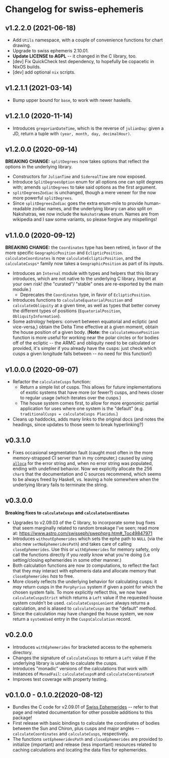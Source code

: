 # Changelog for swiss-ephemeris

## v1.2.2.0 (2021-06-18)

* Add `Utils` namespace, with a couple of convenience functions for chart drawing.
* Upgrade to swiss ephemeris 2.10.01.
* **Update LICENSE to AGPL** -- it changed in the C library, too.
* [dev] Fix QuickCheck test dependency, to hopefully be copacetic in NixOS builds.
* [dev] add optional `nix` scripts.

## v1.2.1.1 (2021-03-14)

* Bump upper bound for `base`, to work with newer haskells.

## v1.2.1.0 (2020-11-14)

* Introduces `gregorianDateTime`, which is the reverse of `julianDay`: given a JD, return
  a tuple with `(year, month, day, decimalHour)`.

## v1.2.0.0 (2020-09-14)

**BREAKING CHANGE:** `splitDegrees` now takes options that reflect the options in the underlying library.

* Constructors for `JulianTime` and `SiderealTime` are now exposed.
* Introduce `SplitDegreesOption` enum for all options one can split degrees with; amends `splitDegrees` to take
  said options as the first argument.
* `splitDegreesZodiac` is unchanged, though a mere veneer for the now more powerful `splitDegrees`.
* Since `splitDegreesZodiac` goes the extra enum-mile to provide human-readable zodiac names, and the underlying
  library can also split on Nakshatras, we now include the `NakshatraName` enum. Names are from wikipedia
  and I saw some variants, so please forgive any mispellings!

## v1.1.0.0 (2020-09-12)

**BREAKING CHANGE:** the `Coordinates` type has been retired, in favor of the more specific
`GeographicPosition` and `EclipticPosition`. `calculateCoordinates` is now `calculateEclipticPosition`,
and the `calculateCusps*` family now takes a `GeographicPosition` as part of its inputs.

* Introduces an `Internal` module with types and helpers that this library introduces,
  which are not native to the underlying C library. Import at your own risk! (the "curated"/
  "stable" ones are re-exported by the main module.)
  - Deprecates the `Coordinates` type, in favor of `EclipticPosition`.
* Introduces functions to `calculateEquatorialPosition` and `calculateObliquity` at a given time,
  as well as types that better convey the different types of positions (`EquatorialPosition`, `ObliquityInformation`).
* Some astrology helpers: convert between equatorial and ecliptic (and vice-versa,)
  obtain the Delta Time effective at a given moment, obtain the house position of a given body.
  (**Note:** the `calculateHousePosition` function is more useful for working near the polar circles or for bodies
  off of the ecliptic -- the ARMC and obliquity need to be calculated or provided, it's simpler
  if you already have the cusps: just check which cusps a given longitude falls between -- no need for
  this function!)


## v1.0.0.0 (2020-09-07)

* Refactor the `calculateCusps` function:
  - Return a simple list of cusps. This allows for future implementations of exotic systems
    that have more (or fewer?) cusps, and hews closer to regular usage (which iterates over the cusps.)
  - The house system comes first, to allow for more ergonomic partial application for uses where one system is
    the "default" (e.g. `traditionalCusps = calculateCusps Placidus`.)
* Cleans up haddocks, adds many links to the original docs (and notes the headings, since updates to those
  seem to break hyperlinking?)

## v0.3.1.0

* Fixes occasional segmentation fault (caught most often in the more memory-strapped CI server than in my computer,)
  caused by using [`alloca`](https://hackage.haskell.org/package/base-4.14.0.0/docs/Foreign-Marshal-Alloc.html#v:alloca) for the error string and, when no error string was populated, ending with undefined
  behavior. Now we explicitly allocate the 256 `char`s that the documentation and C sources recommend, which seems to be always
  freed by Haskell, vs. leaving a hole somewhere when the underlying library fails to terminate the string.

## v0.3.0.0

**Breaking fixes to `calculateCusps` and `calculateCoordinates`**

* Upgrades to v2.09.03 of the C library, to incorporate some bug fixes that seem marginally related
  to random breakage I've seen; read more at: https://www.astro.com/swisseph/swephprg.htm#_Toc49847971
* Introduces `withoutEphemerides` which sets the ephe path to `NULL` (via the also new `setNoEphemeridesPath`)
  and takes care of calling `closeEphemerides`. Use this or `withEphemerides` for memory safety,
  only call the functions directly if you _really_ know what you're doing (i.e setting/closing ephemerides
  in some other manner.)
* Both calculation functions are now `IO` computations, to reflect the fact that they may interact
  with ephemeris data and allocate memory that `closeEphemerides` _has_ to free.
* More closely reflects the underlying behavior for calculating cusps: it _may_ return
  cusps in the `Porphyrius` system if given a point for which the chosen system fails. To
  more explicitly reflect this, we now have `calculateCuspsStrict` which returns a `Left` value
  if the requested house system couldn't be used. `calculateCuspsLenient`  always returns a calculation,
  and is aliased to `calculateCusps` as the "default" method.
* Since the calculation may have changed the house system, we now return a `systemUsed` entry
  in the `CuspsCalculation` record.


## v0.2.0.0

* Introduces `withEphemerides` for bracketed access to the ephemeris directory.
* Changes the signature of `calculateCusps` to return a `Left` value if the underlying library
  is unable to calculate the cusps.
* Introduces "monadic" versions of the calculations that work with instances of `MonadFail`:
  `calculateCuspsM` and `calculateCoordinatesM`
* Improves test coverage with property testing.

## v0.1.0.0 - 0.1.0.2(2020-08-12)

* Bundles the C code for v2.09.01 of [Swiss
  Ephemerides](https://www.astro.com/swisseph/swephinfo_e.htm) -- refer to that
  page and related documentation for other possible additions to this package! 
* First release with basic bindings to calculate the coordinates of bodies
  between the Sun and Chiron, plus cusps and major angles --
`calculateCoordinates` and `calculateCusps`, respectively.
* The functions `setEphemeridesPath` and `closeEphemerides` are provided to
  initialize (important) and release (less important) resources related to
  caching calculations and locating the data files for ephemerides.
